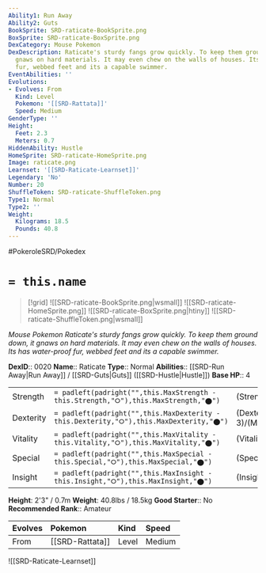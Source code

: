 ```yaml
---
Ability1: Run Away
Ability2: Guts
BookSprite: SRD-raticate-BookSprite.png
BoxSprite: SRD-raticate-BoxSprite.png
DexCategory: Mouse Pokemon
DexDescription: Raticate's sturdy fangs grow quickly. To keep them ground down, it
  gnaws on hard materials. It may even chew on the walls of houses. Its has water-proof
  fur, webbed feet and its a capable swimmer.
EventAbilities: ''
Evolutions:
- Evolves: From
  Kind: Level
  Pokemon: '[[SRD-Rattata]]'
  Speed: Medium
GenderType: ''
Height:
  Feet: 2.3
  Meters: 0.7
HiddenAbility: Hustle
HomeSprite: SRD-raticate-HomeSprite.png
Image: raticate.png
Learnset: '[[SRD-Raticate-Learnset]]'
Legendary: 'No'
Number: 20
ShuffleToken: SRD-raticate-ShuffleToken.png
Type1: Normal
Type2: ''
Weight:
  Kilograms: 18.5
  Pounds: 40.8
---
```


#PokeroleSRD/Pokedex

# `= this.name`

> [!grid]
> ![[SRD-raticate-BookSprite.png|wsmall]]
> ![[SRD-raticate-HomeSprite.png]]
> ![[SRD-raticate-BoxSprite.png|htiny]]
> ![[SRD-raticate-ShuffleToken.png|wsmall]]


*Mouse Pokemon*
*Raticate's sturdy fangs grow quickly. To keep them ground down, it gnaws on hard materials. It may even chew on the walls of houses. Its has water-proof fur, webbed feet and its a capable swimmer.*

**DexID**:: 0020
**Name**:: Raticate
**Type**:: Normal
**Abilities**:: [[SRD-Run Away|Run Away]] / [[SRD-Guts|Guts]] ([[SRD-Hustle|Hustle]])
**Base HP**:: 4

|           |                                                                                        |                                          |
| --------- | -------------------------------------------------------------------------------------- | ---------------------------------------- |
| Strength  | `= padleft(padright("",this.MaxStrength - this.Strength,"⭘"),this.MaxStrength,"⬤")`    | (Strength::2)/(MaxStrength::5)   |
| Dexterity | `= padleft(padright("",this.MaxDexterity - this.Dexterity,"⭘"),this.MaxDexterity,"⬤")` | (Dexterity:: 3)/(MaxDexterity::6) |
| Vitality  | `= padleft(padright("",this.MaxVitality - this.Vitality,"⭘"),this.MaxVitality,"⬤")`    | (Vitality::2)/(MaxVitality::4)   |
| Special   | `= padleft(padright("",this.MaxSpecial - this.Special,"⭘"),this.MaxSpecial,"⬤")`       | (Special::2)/(MaxSpecial::4)     |
| Insight   | `= padleft(padright("",this.MaxInsight - this.Insight,"⭘"),this.MaxInsight,"⬤")`       | (Insight::2)/(MaxInsight::5)     |

**Height**: 2'3" / 0.7m
**Weight**: 40.8lbs / 18.5kg
**Good Starter**:: No
**Recommended Rank**:: Amateur

| Evolves   | Pokemon         | Kind   | Speed   |
|:----------|:----------------|:-------|:--------|
| From      | [[SRD-Rattata]] | Level  | Medium  |

![[SRD-Raticate-Learnset]]